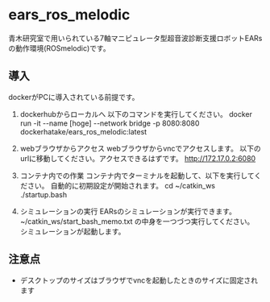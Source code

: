 # ears_ros_melodic
青木研究室で用いられている7軸マニピュレータ型超音波診断支援ロボットEARsの動作環境(ROSmelodic)です。
## 導入
dockerがPCに導入されている前提です。
1. dockerhubからローカルへ
  以下のコマンドを実行してください。
  docker run -it --name [hoge] --network bridge -p 8080:8080 dockerhatake/ears_ros_melodic:latest

2. webブラウザからアクセス
  webブラウザからvncでアクセスします。
  以下のurlに移動してください。アクセスできるはずです。
  http://172.17.0.2:6080

3. コンテナ内での作業
  コンテナ内でターミナルを起動して、以下を実行してください。
  自動的に初期設定が開始されます。
  cd ~/catkin_ws
  ./startup.bash

4. シミュレーションの実行
  EARsのシミュレーションが実行できます。
  ~/catkin_ws/start_bash_memo.txt
  の中身を一つづつ実行してください。
  シミュレーションが起動します。


## 注意点
- デスクトップのサイズはブラウザでvncを起動したときのサイズに固定されます
